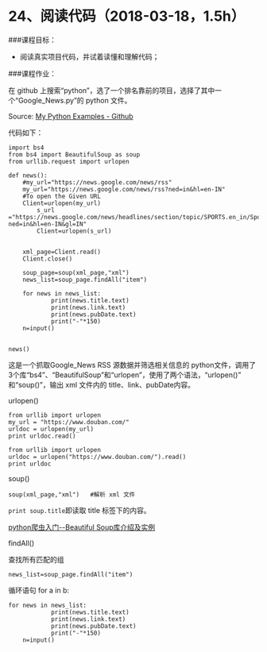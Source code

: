# 24、阅读代码（2018-03-18，1.5h）



###课程目标：

* 阅读真实项目代码，并试着读懂和理解代码；



###课程作业：

在 github 上搜索“python”，选了一个排名靠前的项目，选择了其中一个“Google_News.py”的 python 文件。

Source: [My Python Examples - Github](https://github.com/geekcomputers/Python/blob/master/Google_News.py)


代码如下：

```
import bs4
from bs4 import BeautifulSoup as soup
from urllib.request import urlopen

def news():
	#my_url="https://news.google.com/news/rss"
	my_url="https://news.google.com/news/rss?ned=in&hl=en-IN"
	#To open the Given URL
	Client=urlopen(my_url) 
        s_url ="https://news.google.com/news/headlines/section/topic/SPORTS.en_in/Sports?ned=in&hl=en-IN&gl=IN"
        Client=urlopen(s_url)


	xml_page=Client.read()
	Client.close()

	soup_page=soup(xml_page,"xml")
	news_list=soup_page.findAll("item")
	
	for news in news_list:
			print(news.title.text)
			print(news.link.text)
			print(news.pubDate.text)
			print("-"*150)
	n=input()


news()
```



这是一个抓取Google_News RSS 源数据并筛选相关信息的 python文件，调用了3个库“bs4”、“BeautifulSoup”和“urlopen”，使用了两个语法，“urlopen()” 和“soup()”，输出 xml 文件内的 title、link、pubDate内容。



urlopen()

```
from urllib import urlopen
my_url = "https://www.douban.com/"
urldoc = urlopen(my_url)
print urldoc.read()

from urllib import urlopen
urldoc = urlopen("https://www.douban.com/").read()
print urldoc 
```



soup()

```
soup(xml_page,"xml")   #解析 xml 文件
```

`print soup.title`即读取 title 标签下的内容。


[python爬虫入门--Beautiful Soup库介绍及实例](http://blog.csdn.net/i_chaoren/article/details/63282877)



findAll()

查找所有匹配的组

```
news_list=soup_page.findAll("item")   
```



 循环语句  for a in b:    

```
for news in news_list:
			print(news.title.text)
			print(news.link.text)
			print(news.pubDate.text)
			print("-"*150)
	n=input()
```

